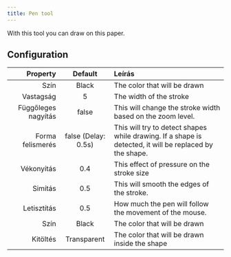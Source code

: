 ```yaml
---
title: Pen tool
---
```


With this tool you can draw on this paper.

## Configuration

|            Property |                                 Default                                | Leírás                                                                                                                                  |
| ------------------: | :--------------------------------------------------------------------: | :-------------------------------------------------------------------------------------------------------------------------------------- |
|                Szín |                                  Black                                 | The color that will be drawn                                                                                                            |
|           Vastagság |                                    5                                   | The width of the stroke                                                                                                                 |
| Függőleges nagyítás |                                  false                                 | This will change the stroke width based on the zoom level.                                                              |
|    Forma felismerés | false (Delay: 0.5s) | This will try to detect shapes while drawing. If a shape is detected, it will be replaced by the shape. |
|          Vékonyítás |                           0.4                          | This effect of pressure on the stroke size                                                                                              |
|             Simítás |                           0.5                          | This will smooth the edges of the stroke.                                                                               |
|         Letisztítás |                           0.5                          | How much the pen will follow the movement of the mouse.                                                                 |
|                Szín |                                  Black                                 | The color that will be drawn                                                                                                            |
|            Kitöltés |                               Transparent                              | The color that will be drawn inside the shape                                                                                           |
